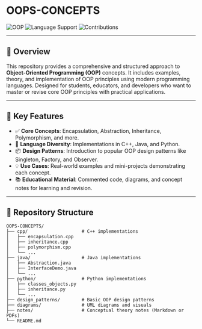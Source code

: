 # OOPS-CONCEPTS

![OOP](https://img.shields.io/badge/paradigm-OOP-critical)
![Language Support](https://img.shields.io/badge/language-C++%20%7C%20Java%20%7C%20Python-informational)
![Contributions](https://img.shields.io/badge/contributions-welcome-orange.svg)

---

## 📘 Overview

This repository provides a comprehensive and structured approach to **Object-Oriented Programming (OOP)** concepts. It includes examples, theory, and implementation of OOP principles using modern programming languages. Designed for students, educators, and developers who want to master or revise core OOP principles with practical applications.

---

## 🚀 Key Features

- ✅ **Core Concepts**: Encapsulation, Abstraction, Inheritance, Polymorphism, and more.
- 🧩 **Language Diversity**: Implementations in C++, Java, and Python.
- 📦 **Design Patterns**: Introduction to popular OOP design patterns like Singleton, Factory, and Observer.
- 💡 **Use Cases**: Real-world examples and mini-projects demonstrating each concept.
- 📚 **Educational Material**: Commented code, diagrams, and concept notes for learning and revision.

---

## 📂 Repository Structure

```plaintext
OOPS-CONCEPTS/
├── cpp/                    # C++ implementations
│   ├── encapsulation.cpp
│   ├── inheritance.cpp
│   ├── polymorphism.cpp
│   └── ...
├── java/                   # Java implementations
│   ├── Abstraction.java
│   ├── InterfaceDemo.java
│   └── ...
├── python/                 # Python implementations
│   ├── classes_objects.py
│   ├── inheritance.py
│   └── ...
├── design_patterns/        # Basic OOP design patterns
├── diagrams/               # UML diagrams and visuals
├── notes/                  # Conceptual theory notes (Markdown or PDFs)
└── README.md
